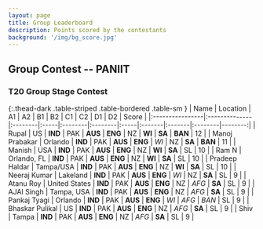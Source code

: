 ```yaml
---
layout: page
title: Group Leaderboard
description: Points scored by the contestants
background: '/img/bg_score.jpg'
---
```

<link href="https://maxcdn.bootstrapcdn.com/bootstrap/3.3.6/css/bootstrap.min.css" rel="stylesheet" />
<script src="https://maxcdn.bootstrapcdn.com/bootstrap/3.3.6/js/bootstrap.min.js"></script>

## Group Contest -- PANIIT


### T20 Group Stage Contest 


{:.thead-dark .table-striped .table-bordered .table-sm }
| Name            | Location      | A1      | A2   | B1      | B2      | C1   | C2     | D1     | D2      |   Score |
|:----------------|:--------------|:--------|:-----|:--------|:--------|:-----|:-------|:-------|:--------|--------:|
| Rupal           | US            | **IND** | PAK  | **AUS** | **ENG** | NZ   | **WI** | **SA** | **BAN** |      12 |
| Manoj Prabakar  | Orlando       | **IND** | PAK  | **AUS** | **ENG** | *WI* | NZ     | **SA** | **BAN** |      11 |
| Manish          | USA           | **IND** | PAK  | **AUS** | **ENG** | NZ   | **WI** | **SA** | SL      |      10 |
| Ram N           | Orlando, FL   | **IND** | PAK  | **AUS** | **ENG** | NZ   | **WI** | **SA** | SL      |      10 |
| Pradeep Haldar  | Tampa/USA     | **IND** | PAK  | **AUS** | **ENG** | NZ   | **WI** | **SA** | SL      |      10 |
| Neeraj Kumar    | Lakeland      | **IND** | PAK  | **AUS** | **ENG** | *WI* | NZ     | **SA** | SL      |       9 |
| Atanu Roy       | United States | **IND** | PAK  | **AUS** | **ENG** | NZ   | *AFG*  | **SA** | SL      |       9 |
| AJAI Singh      | Tampa, USA    | **IND** | PAK  | **AUS** | **ENG** | NZ   | *AFG*  | **SA** | SL      |       9 |
| Pankaj Tyagi    | Orlando       | **IND** | PAK  | **AUS** | **ENG** | *WI* | *AFG*  | *BAN*  | SL      |       9 |
| Bhaskar Pulikal | US            | **IND** | PAK  | **AUS** | **ENG** | NZ   | *AFG*  | **SA** | SL      |       9 |
| Shiv            | Tampa         | **IND** | PAK  | **AUS** | **ENG** | NZ   | *AFG*  | **SA** | SL      |       9 |

 <br>


<br>
